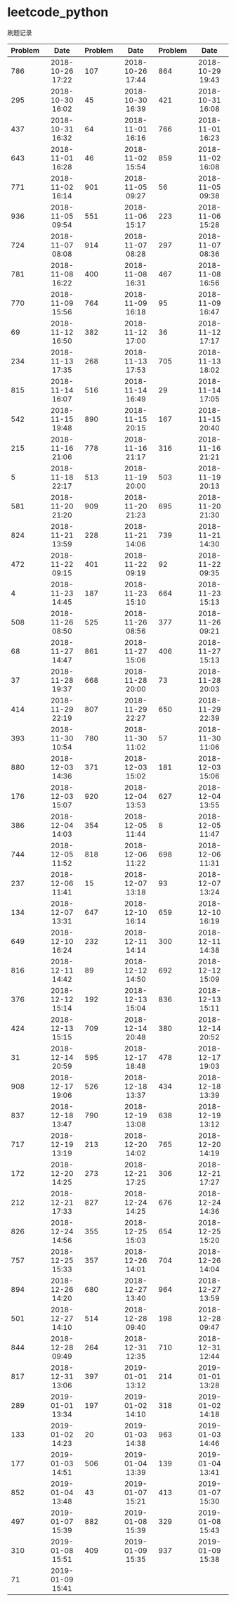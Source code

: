 # leetcode_python
刷题记录


| Problem  |      Date     | Problem  |      Date     | Problem  |      Date     |
|----------|:-------------:|----------|:-------------:|----------|:-------------:|
|786|2018-10-26 17:22|107|2018-10-26 17:44|864|2018-10-29 19:43|
|295|2018-10-30 16:02|45|2018-10-30 16:39|421|2018-10-31 16:08|
|437|2018-10-31 16:32|64|2018-11-01 16:16|766|2018-11-01 16:23|
|643|2018-11-01 16:28|46|2018-11-02 15:54|859|2018-11-02 16:08|
|771|2018-11-02 16:14|901|2018-11-05 09:27|56|2018-11-05 09:38|
|936|2018-11-05 09:54|551|2018-11-06 15:17|223|2018-11-06 15:28|
|724|2018-11-07 08:08|914|2018-11-07 08:28|297|2018-11-07 08:36|
|781|2018-11-08 16:22|400|2018-11-08 16:31|467|2018-11-08 16:56|
|770|2018-11-09 15:56|764|2018-11-09 16:18|95|2018-11-09 16:47|
|69|2018-11-12 16:50|382|2018-11-12 17:00|36|2018-11-12 17:17|
|234|2018-11-13 17:35|268|2018-11-13 17:53|705|2018-11-13 18:02|
|815|2018-11-14 16:07|516|2018-11-14 16:49|29|2018-11-14 17:05|
|542|2018-11-15 19:48|890|2018-11-15 20:15|167|2018-11-15 20:40|
|215|2018-11-16 21:06|778|2018-11-16 21:17|316|2018-11-16 21:21|
|5|2018-11-18 22:17|513|2018-11-19 20:00|503|2018-11-19 20:13|
|581|2018-11-20 21:20|909|2018-11-20 21:23|695|2018-11-20 21:30|
|824|2018-11-21 13:59|228|2018-11-21 14:06|739|2018-11-21 14:30|
|472|2018-11-22 09:15|401|2018-11-22 09:19|92|2018-11-22 09:35|
|4|2018-11-23 14:45|187|2018-11-23 15:10|664|2018-11-23 15:13|
|508|2018-11-26 08:50|525|2018-11-26 08:56|377|2018-11-26 09:21|
|68|2018-11-27 14:47|861|2018-11-27 15:06|406|2018-11-27 15:13|
|37|2018-11-28 19:37|668|2018-11-28 20:00|73|2018-11-28 20:03|
|414|2018-11-29 22:19|807|2018-11-29 22:27|650|2018-11-29 22:39|
|393|2018-11-30 10:54|780|2018-11-30 11:02|57|2018-11-30 11:06|
|880|2018-12-03 14:36|371|2018-12-03 15:02|181|2018-12-03 15:06|
|176|2018-12-03 15:07|920|2018-12-04 13:53|627|2018-12-04 13:55|
|386|2018-12-04 14:03|354|2018-12-05 11:44|8|2018-12-05 11:47|
|744|2018-12-05 11:52|818|2018-12-06 11:22|698|2018-12-06 11:31|
|237|2018-12-06 11:41|15|2018-12-07 13:18|93|2018-12-07 13:24|
|134|2018-12-07 13:31|647|2018-12-10 16:14|659|2018-12-10 16:19|
|649|2018-12-10 16:24|232|2018-12-11 14:14|300|2018-12-11 14:38|
|816|2018-12-11 14:42|89|2018-12-12 14:50|692|2018-12-12 15:09|
|376|2018-12-12 15:14|192|2018-12-13 15:04|836|2018-12-13 15:11|
|424|2018-12-13 15:15|709|2018-12-14 20:48|380|2018-12-14 20:52|
|31|2018-12-14 20:59|595|2018-12-17 18:48|478|2018-12-17 19:03|
|908|2018-12-17 19:06|526|2018-12-18 13:37|434|2018-12-18 13:39|
|837|2018-12-18 13:47|790|2018-12-19 13:08|638|2018-12-19 13:12|
|717|2018-12-19 13:19|213|2018-12-20 14:02|765|2018-12-20 14:19|
|172|2018-12-20 14:25|273|2018-12-21 17:25|306|2018-12-21 17:27|
|212|2018-12-21 17:33|827|2018-12-24 14:25|676|2018-12-24 14:36|
|826|2018-12-24 14:56|355|2018-12-25 15:03|654|2018-12-25 15:20|
|757|2018-12-25 15:33|357|2018-12-26 14:01|704|2018-12-26 14:04|
|894|2018-12-26 14:20|680|2018-12-27 13:40|964|2018-12-27 13:59|
|501|2018-12-27 14:10|514|2018-12-28 09:40|198|2018-12-28 09:47|
|844|2018-12-28 09:49|264|2018-12-31 12:35|710|2018-12-31 12:44|
|817|2018-12-31 13:06|397|2019-01-01 13:12|214|2019-01-01 13:28|
|289|2019-01-01 13:34|197|2019-01-02 14:10|318|2019-01-02 14:18|
|133|2019-01-02 14:23|20|2019-01-03 14:38|963|2019-01-03 14:46|
|177|2019-01-03 14:51|506|2019-01-04 13:39|139|2019-01-04 13:41|
|852|2019-01-04 13:48|43|2019-01-07 15:21|413|2019-01-07 15:30|
|497|2019-01-07 15:39|882|2019-01-08 15:39|329|2019-01-08 15:43|
|310|2019-01-08 15:51|409|2019-01-09 15:35|937|2019-01-09 15:38|
|71|2019-01-09 15:41